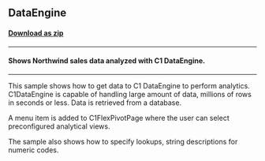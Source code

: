 ## DataEngine
#### [Download as zip](https://grapecity.github.io/DownGit/#/home?url=https://github.com/GrapeCity/ComponentOne-WinForms-Samples/tree/master/NetFramework\FlexPivot\VB\DataEngine)
____
#### Shows Northwind sales data analyzed with C1 DataEngine.
____
This sample shows how to get data to C1 DataEngine to perform analytics. C1DataEngine is capable of handling large amount of data, millions of rows in seconds or less.
Data is retrieved from a database.

A menu item is added to C1FlexPivotPage where the user can select preconfigured analytical views.

The sample also shows how to specify lookups, string descriptions for numeric codes.
